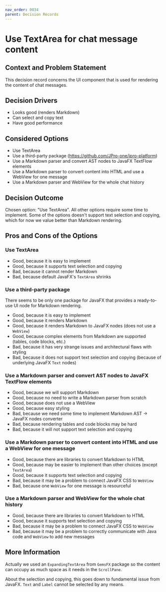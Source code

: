 ```yaml
---
nav_order: 0034
parent: Decision Records
---
```

<!-- markdownlint-disable-next-line MD025 -->
# Use TextArea for chat message content

## Context and Problem Statement

This decision record concerns the UI component that is used for rendering the content of chat messages.

## Decision Drivers

* Looks good (renders Markdown)
* Can select and copy text
* Have good performance

## Considered Options

* Use TextArea
* Use a third-party package (https://github.com/JPro-one/jpro-platform)
* Use a Markdown parser and convert AST nodes to JavaFX TextFlow elements
* Use a Markdown parser to convert content into HTML and use a WebView for one message
* Use a Markdown parser and WebView for the whole chat history

## Decision Outcome

Chosen option: "Use TextArea". 
All other options require some time to implement. 
Some of the options doesn't support text selection and copying, 
which for now we value better than Markdown rendering.

## Pros and Cons of the Options

### Use TextArea

* Good, because it is easy to implement
* Good, because it supports text selection and copying
* Bad, because it cannot render Markdown
* Bad, because default JavaFX's `TextArea` shrinks

### Use a third-party package

There seems to be only one package for JavaFX that provides a ready-to-use UI node for Markdown rendering.

* Good, because it is easy to implement
* Good, because it renders Markdown
* Good, because it renders Markdown to JavaFX nodes (does not use a `WebView`)
* Good, because complex elements from Markdown are supported (tables, code blocks, etc.)
* Bad, because it has very strange issues and architectural flaws with styling
* Bad, because it does not support text selection and copying (because of underlying JavaFX `Text` nodes)

### Use a Markdown parser and convert AST nodes to JavaFX TextFlow elements

* Good, because we will support Markdown
* Good, because no need to write a Markdown parser from scratch
* Good, because does not use a WebView
* Good, because easy styling
* Bad, because we need some time to implement Markdown AST -> JavaFX nodes converter
* Bad, because rendering tables and code blocks may be hard
* Bad, because it will not support text selection and copying

### Use a Markdown parser to convert content into HTML and use a WebView for one message

* Good, because there are libraries to convert Markdown to HTML
* Good, because may be easier to implement than other choices (except `TextArea`)
* Good, because it supports text selection and copying
* Bad, because it may be a problem to connect JavaFX CSS to `WebView`
* Bad, because one `WebView` for one message is resourceful

### Use a Markdown parser and WebView for the whole chat history

* Good, because there are libraries to convert Markdown to HTML
* Good, because it supports text selection and copying
* Bad, because it may be a problem to connect JavaFX CSS to `WebView`
* Bad, because it may be a problem to correctly communicate with Java code and `WebView` to add new messages

## More Information

Actually we used an `ExpandingTextArea` from `GemsFX` package so the content can occupy 
as much space as it needs in the `ScrollPane`.

About the selection and copying, this goes down to fundamental issue from JavaFX.
`Text` and `Label` cannot be selected by any means.
